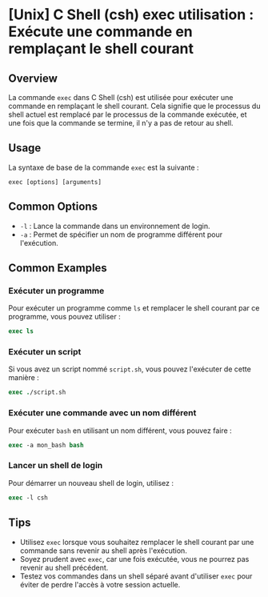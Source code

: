 # [Unix] C Shell (csh) exec utilisation : Exécute une commande en remplaçant le shell courant

## Overview
La commande `exec` dans C Shell (csh) est utilisée pour exécuter une commande en remplaçant le shell courant. Cela signifie que le processus du shell actuel est remplacé par le processus de la commande exécutée, et une fois que la commande se termine, il n'y a pas de retour au shell.

## Usage
La syntaxe de base de la commande `exec` est la suivante :

```
exec [options] [arguments]
```

## Common Options
- `-l` : Lance la commande dans un environnement de login.
- `-a` : Permet de spécifier un nom de programme différent pour l'exécution.

## Common Examples

### Exécuter un programme
Pour exécuter un programme comme `ls` et remplacer le shell courant par ce programme, vous pouvez utiliser :

```csh
exec ls
```

### Exécuter un script
Si vous avez un script nommé `script.sh`, vous pouvez l'exécuter de cette manière :

```csh
exec ./script.sh
```

### Exécuter une commande avec un nom différent
Pour exécuter `bash` en utilisant un nom différent, vous pouvez faire :

```csh
exec -a mon_bash bash
```

### Lancer un shell de login
Pour démarrer un nouveau shell de login, utilisez :

```csh
exec -l csh
```

## Tips
- Utilisez `exec` lorsque vous souhaitez remplacer le shell courant par une commande sans revenir au shell après l'exécution.
- Soyez prudent avec `exec`, car une fois exécutée, vous ne pourrez pas revenir au shell précédent.
- Testez vos commandes dans un shell séparé avant d'utiliser `exec` pour éviter de perdre l'accès à votre session actuelle.